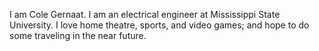 I am Cole Gernaat. I am an electrical engineer at Mississippi State University. I love home theatre, sports, and video games; and hope to do some traveling in the near future.
